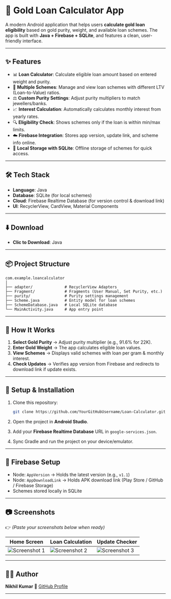 

# 📱 Gold Loan Calculator App

A modern Android application that helps users **calculate gold loan eligibility** based on gold purity, weight, and available loan schemes.
The app is built with **Java + Firebase + SQLite**, and features a clean, user-friendly interface.

---

## ✨ Features

* 📊 **Loan Calculator**: Calculate eligible loan amount based on entered weight and purity.
* 🏦 **Multiple Schemes**: Manage and view loan schemes with different LTV (Loan-to-Value) ratios.
* ⚖️ **Custom Purity Settings**: Adjust purity multipliers to match jewellers/banks.
* 📈 **Interest Calculation**: Automatically calculates monthly interest from yearly rates.
* 🔍 **Eligibility Check**: Shows schemes only if the loan is within min/max limits.
* ☁️ **Firebase Integration**: Stores app version, update link, and scheme info online.
* 📂 **Local Storage with SQLite**: Offline storage of schemes for quick access.

---

## 🛠️ Tech Stack

* **Language**: Java
* **Database**: SQLite (for local schemes)
* **Cloud**: Firebase Realtime Database (for version control & download link)
* **UI**: RecyclerView, CardView, Material Components

---

## ⬇️ Download

* **Clic to Download**: Java

---
## 📦 Project Structure

```
com.example.loancalculator
│
├── adapter/              # RecyclerView Adapters
├── Fragment/             # Fragments (User Manual, Set Purity, etc.)
├── purity/               # Purity settings management
├── Scheme.java           # Entity model for loan schemes
├── SchemeDatabase.java   # Local SQLite database
└── MainActivity.java     # App entry point
```

---

## 🚀 How It Works

1. **Select Gold Purity** → Adjust purity multiplier (e.g., 91.6% for 22K).
2. **Enter Gold Weight** → The app calculates eligible loan values.
3. **View Schemes** → Displays valid schemes with loan per gram & monthly interest.
4. **Check Updates** → Verifies app version from Firebase and redirects to download link if update exists.

---

## 🔧 Setup & Installation

1. Clone this repository:

   ```bash
   git clone https://github.com/YourGitHubUsername/Loan-Calculator.git
   ```
2. Open the project in **Android Studio**.
3. Add your **Firebase Realtime Database** URL in `google-services.json`.
4. Sync Gradle and run the project on your device/emulator.

---

## 🔐 Firebase Setup

* Node: `AppVersion` → Holds the latest version (e.g., `v1.1`)
* Node: `AppDownloadLink` → Holds APK download link (Play Store / GitHub / Firebase Storage)
* Schemes stored locally in SQLite



---

## 📷 Screenshots

👉 *(Paste your screenshots below when ready)*

| Home Screen                             | Loan Calculation                               | Update Checker                            |
| --------------------------------------- | ---------------------------------------------- | ----------------------------------------- |
| ![Screenshot 1](./screenshots/home.png) | ![Screenshot 2](./screenshots/calculation.png) | ![Screenshot 3](./screenshots/update.png) |

---

## 🧑‍💻 Author

**Nikhil Kumar**
🔗 [GitHub Profile](https://github.com/Nikhilk32535)

---


